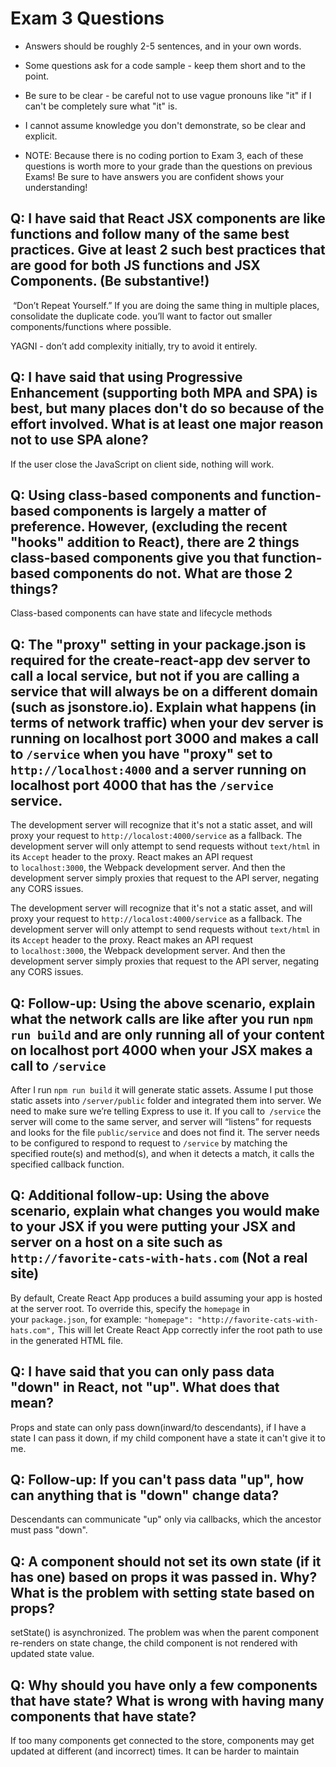 # Exam 3 Questions

* Answers should be roughly 2-5 sentences, and in your own words.  
* Some questions ask for a code sample - keep them short and to the point.
* Be sure to be clear - be careful not to use vague pronouns like "it" if I can't be completely sure what "it" is.
* I cannot assume knowledge you don't demonstrate, so be clear and explicit.

* NOTE: Because there is no coding portion to Exam 3, each of these questions is worth more to your grade than the questions on previous Exams!  Be sure to have answers you are confident shows your understanding!

## Q: I have said that React JSX components are like functions and follow many of the same best practices.  Give at least 2 such best practices that are good for both JS functions and JSX Components.  (Be substantive!)

 “Don’t Repeat Yourself.” If you are doing the same thing in multiple places, consolidate the duplicate code. you’ll want to factor out smaller components/functions where possible. 

YAGNI - don’t add complexity initially, try to avoid it entirely.

## Q: I have said that using Progressive Enhancement (supporting both MPA and SPA) is best, but many places don't do so because of the effort involved.  What is at least one major reason not to use SPA alone?

If the user close the JavaScript on client side, nothing will work.

## Q: Using class-based components and function-based components is largely a matter of preference.  However, (excluding the recent "hooks" addition to React), there are 2 things class-based components give you that function-based components do not.  What are those 2 things? 

Class-based components can have state and lifecycle methods

## Q: The "proxy" setting in your package.json is required for the create-react-app dev server to call a local service, but not if you are calling a service that will always be on a different domain (such as jsonstore.io).  Explain what happens (in terms of network traffic) when your dev server is running on localhost port 3000 and makes a call to `/service` when you have "proxy" set to `http://localhost:4000` and a server running on localhost port 4000 that has the `/service` service.  

The development server will recognize that it's not a static asset, and will proxy your request to 
`http://localost:4000/service` as a fallback. The development server will only attempt to send requests without `text/html` in its `Accept` header to the proxy.
React makes an API request to `localhost:3000`, the Webpack development server. And then the development server simply proxies that request to the API server, negating any CORS issues.

The development server will recognize that it's not a static asset, and will proxy your request to 
`http://localost:4000/service` as a fallback. The development server will only attempt to send requests without `text/html` in its `Accept` header to the proxy.
React makes an API request to `localhost:3000`, the Webpack development server. And then the development server simply proxies that request to the API server, negating any CORS issues.


## Q: Follow-up: Using the above scenario, explain what the network calls are like after you run `npm run build` and are only running all of your content on localhost port 4000 when your JSX makes a call to `/service`

After I run `npm run build` it will generate static assets. Assume I put those static assets into `/server/public` folder and integrated them into server. We need to make sure we’re telling Express to use it.
If you call to` /service` the server will come to the same server, and server will “listens” for requests and looks for the file `public/service` and does not find it. The server needs to be configured to respond to request to  `/service` by matching the specified route(s) and method(s), and when it detects a match, it calls the specified callback function. 


## Q: Additional follow-up: Using the above scenario, explain what changes you would make to your JSX if you were putting your JSX and server on a host on a site such as `http://favorite-cats-with-hats.com` (Not a real site)

By default, Create React App produces a build assuming your app is hosted at the server root. To override this, specify the `homepage` in your `package.json`, for example:  ``"homepage": "http://favorite-cats-with-hats.com",``
This will let Create React App correctly infer the root path to use in the generated HTML file.

## Q: I have said that you can only pass data "down" in React, not "up".  What does that mean?

Props and state can only pass down(inward/to descendants), if I have a state I can pass it down, if my child component have a state it can't give it to me.

## Q: Follow-up: If you can't pass data "up", how can anything that is "down" change data?

Descendants can communicate "up" only via callbacks, which the ancestor must pass "down".

## Q: A component should not set its own state (if it has one) based on props it was passed in.  Why?  What is the problem with setting state based on props?

setState() is asynchronized.
The problem was when the parent component re-renders on state change, the child component is not rendered with updated state value. 

## Q: Why should you have only a few components that have state?  What is wrong with having many components that have state? 

If too many components get connected to the store, components may get updated at different (and incorrect) times. It can be harder to maintain
